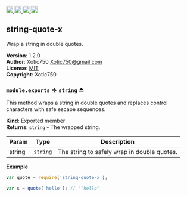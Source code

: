 <a href="https://travis-ci.org/Xotic750/string-quote-x"
   title="Travis status">
<img
   src="https://travis-ci.org/Xotic750/string-quote-x.svg?branch=master"
   alt="Travis status" height="18"/>
</a>
<a href="https://david-dm.org/Xotic750/string-quote-x"
   title="Dependency status">
<img src="https://david-dm.org/Xotic750/string-quote-x.svg"
   alt="Dependency status" height="18"/>
</a>
<a href="https://david-dm.org/Xotic750/string-quote-x#info=devDependencies"
   title="devDependency status">
<img src="https://david-dm.org/Xotic750/string-quote-x/dev-status.svg"
   alt="devDependency status" height="18"/>
</a>
<a href="https://badge.fury.io/js/string-quote-x" title="npm version">
<img src="https://badge.fury.io/js/string-quote-x.svg"
   alt="npm version" height="18"/>
</a>
<a name="module_string-quote-x"></a>

## string-quote-x
Wrap a string in double quotes.

**Version**: 1.2.0  
**Author**: Xotic750 <Xotic750@gmail.com>  
**License**: [MIT](&lt;https://opensource.org/licenses/MIT&gt;)  
**Copyright**: Xotic750  
<a name="exp_module_string-quote-x--module.exports"></a>

### `module.exports` ⇒ <code>string</code> ⏏
This method wraps a string in double quotes and replaces control characters
with safe escape sequences.

**Kind**: Exported member  
**Returns**: <code>string</code> - The wrapped string.  

| Param | Type | Description |
| --- | --- | --- |
| string | <code>string</code> | The string to safely wrap in double quotes. |

**Example**  
```js
var quote = require('string-quote-x');

var s = quote('hello'); // '"hello"'
```
